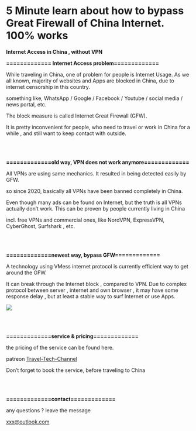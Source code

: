 # 5 Minute learn about how to bypass Great Firewall of China Internet. 100% works

**Internet Access in China ,  without VPN**

**============= Internet Access problem=============**

While traveling in China,  one of problem for people is Internet Usage. 
As we all known,  majority of websites and Apps are blocked in China, due to internet censorship in this country.

something like, WhatsApp / Google / Facebook / Youtube / social media / news portal,  etc. 

The block measure is called Internet Great Firewall (GFW).

It is pretty inconvenient for people,  who need to travel or work in China for a while ,  and still want to keep contact with outside. 

<br/><br/>

**=============old way, VPN does not work anymore=============**

All VPNs are using same mechanics.  It resulted in being detected easily by GFW.

so since 2020,  basically all VPNs have been banned completely in China.

Even though many ads can be found on Internet,  but the truth is all VPNs actually don’t work.
This can be proven by people currently living in China 

incl. free VPNs and commercial ones, like NordVPN,  ExpressVPN, CyberGhost, Surfshark ,  etc.  

<br/><br/>

**=============newest way,  bypass GFW=============**

A technology using VMess internet protocol is currently efficient way to get around the GFW.

It can break through the Internet block , compared to VPN.
Due to complex protocol between server , internet and own browser ,  it may have some response delay , 
but at least a stable way to surf Internet or use  Apps.



![](https://res.cloudinary.com/drvlvxidz/image/upload/v1703764502/10-GFW/webpage/001_auqkoe.png)


<br/><br/>


**=============service & pricing=============**


the pricing of the service can be found here.	
	

patreon  [Travel-Tech-Channel](https://www.patreon.com/kuku95454)

Don’t forget to book the service, before traveling to China

<br/><br/>

**=============contact=============**

any questions ?  leave the message

xxx@outlook.com






